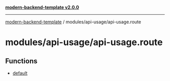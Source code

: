 [**modern-backend-template v2.0.0**](../../../README.md)

***

[modern-backend-template](../../../modules.md) / modules/api-usage/api-usage.route

# modules/api-usage/api-usage.route

## Functions

- [default](functions/default.md)
